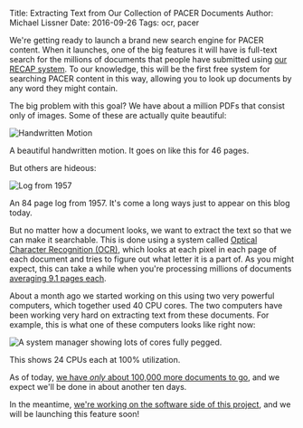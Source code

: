 Title: Extracting Text from Our Collection of PACER Documents
Author: Michael Lissner
Date: 2016-09-26
Tags: ocr, pacer


We're getting ready to launch a brand new search engine for PACER content. When it launches, one of the big features it will have is full-text search for the millions of documents that people have submitted using [our RECAP system][1]. To our knowledge, this will be the first free system for searching PACER content in this way, allowing you to look up documents by any word they might contain.

The big problem with this goal? We have about a million PDFs that consist only of images. Some of these are actually quite beautiful:
 
<div class="left-image">
    <img src="{static}/images/handwritten-motion.png"
         alt="Handwritten Motion"
         class="border"/>
     <p class="caption">A beautiful handwritten motion. It goes on like this for 46 pages.</p>
</div>
<div class="clearfix"></div>


But others are hideous:

<div class="left-image">
    <img src="{static}/images/horrid-ocr.png"
         alt="Log from 1957"
         class="border"/>
     <p class="caption">An 84 page log from 1957. It's come a long ways just to appear on this blog today.</p>
</div>
<div class="clearfix"></div>


But no matter how a document looks, we want to extract the text so that we can make it searchable. This is done using a system called [Optical Character Recognition (OCR)][ocr], which looks at each pixel in each page of each document and tries to figure out what letter it is a part of. As you might expect, this can take a while when you're processing millions of documents [averaging 9.1 pages each][avg].

About a month ago we started working on this using two very powerful computers, which together used 40 CPU cores. The two computers have been working very hard on extracting text from these documents. For example, this is what one of these computers looks like right now:

<div class="left-image">
    <img src="{static}/images/htop-ocr.png"
         alt="A system manager showing lots of cores fully pegged."
         class="border"/>
     <p class="caption">This shows 24 CPUs each at 100% utilization.</p>
</div>
<div class="clearfix"></div>

As of today, [we have *only* about 100,000 more documents to go][3], and we expect we'll be done in about another ten days. 

In the meantime, [we're working on the software side of this project][2], and we will be launching this feature soon!


[1]: {filename}/pages/recap.md
[2]: https://github.com/freelawproject/courtlistener/projects/1
[3]: https://github.com/freelawproject/courtlistener/issues/546
[ocr]: https://en.wikipedia.org/wiki/Optical_character_recognition
[avg]: https://twitter.com/RECAPtheLaw/status/771585725875691520
